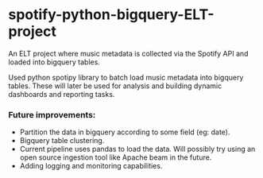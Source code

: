 # spotify-python-bigquery-ELT-project
An ELT project where music metadata is collected via the Spotify API and loaded into bigquery tables.

Used python spotipy library to batch load music metadata into bigquery tables. These will later be used for analysis and building dynamic dashboards and reporting tasks.

### Future improvements:
* Partition the data in bigquery according to some field (eg: date). 
* Bigquery table clustering.
* Current pipeline uses pandas to load the data. Will possibly try using an open source ingestion tool like Apache beam in the future.
* Adding logging and monitoring capabilities.
